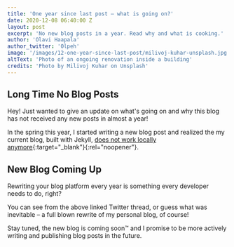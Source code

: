 ```yaml
---
title: 'One year since last post – what is going on?'
date: 2020-12-08 06:40:00 Z
layout: post
excerpt: 'No new blog posts in a year. Read why and what is cooking.'
author: 'Olavi Haapala'
author_twitter: '0lpeh'
image: '/images/12-one-year-since-last-post/milivoj-kuhar-unsplash.jpg'
altText: 'Photo of an ongoing renovation inside a building'
credits: 'Photo by Milivoj Kuhar on Unsplash'
---
```


## Long Time No Blog Posts

Hey! Just wanted to give an update on what's going on and why this blog has not received any new posts in almost a year!

In the spring this year, I started writing a new blog post and realized the my current blog, built with Jekyll, [does not work locally anymore](https://twitter.com/0lpeh/status/1231528880739102720){:target="\_blank"}{:rel="noopener"}.

## New Blog Coming Up

Rewriting your blog platform every year is something every developer needs to do, right?

You can see from the above linked Twitter thread, or guess what was inevitable – a full blown rewrite of my personal blog, of course!

Stay tuned, the new blog is coming soon™ and I promise to be more actively writing and publishing blog posts in the future.
